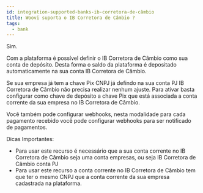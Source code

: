 ```yaml
---
id: integration-supported-banks-ib-corretora-de-câmbio
title: Woovi suporta o IB Corretora de Câmbio ?
tags:
  - bank
---
```


Sim.

Com a plataforma é possível definir o IB Corretora de Câmbio como sua conta de depósito. Desta forma o saldo da plataforma é depositado automaticamente na sua conta IB Corretora de Câmbio.

Se sua empresa já tem a chave Pix CNPJ já defindo na sua conta PJ IB Corretora de Câmbio não precisa realizar nenhum ajuste. Para ativar basta configurar como chave de depósito a chave Pix que está associada a conta corrente da sua empresa no IB Corretora de Câmbio.

Você também pode configurar webhooks, nesta modalidade para cada pagamento recebido você pode configurar webhooks para ser notificado de pagamentos.

Dicas Importantes:

- Para usar este recurso é necessário que a sua conta corrente no IB Corretora de Câmbio seja uma conta empresas, ou seja IB Corretora de Câmbio conta PJ
- Para usar este recurso a conta corrente no IB Corretora de Câmbio tem que ter o mesmo CNPJ que a conta corrente da sua empresa cadastrada na plataforma.
